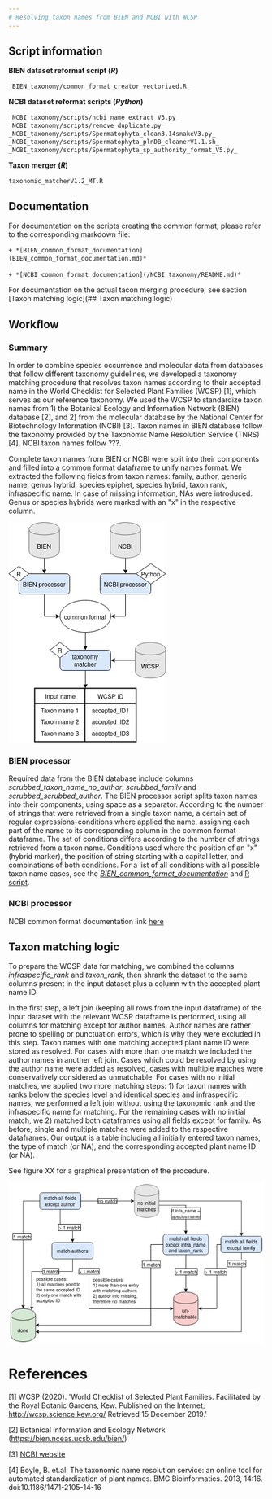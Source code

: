 ```yaml
---
# Resolving taxon names from BIEN and NCBI with WCSP
---
```


## Script information  

**BIEN dataset reformat script (_R_)**  

    _BIEN_taxonomy/common_format_creator_vectorized.R_  

**NCBI dataset reformat scripts (_Python_)**  

    _NCBI_taxonomy/scripts/ncbi_name_extract_V3.py_  
    _NCBI_taxonomy/scripts/remove_duplicate.py_  
    _NCBI_taxonomy/scripts/Spermatophyta_clean3.14snakeV3.py_  
    _NCBI_taxonomy/scripts/Spermatophyta_plnDB_cleanerV1.1.sh_  
    _NCBI_taxonomy/scripts/Spermatophyta_sp_authority_format_V5.py_  
    
**Taxon merger (_R_)**      

    taxonomic_matcherV1.2_MT.R  
  
## Documentation  

For documentation on the scripts creating the common format, please refer to the corresponding markdown file:  

	+ *[BIEN_common_format_documentation](BIEN_common_format_documentation.md)*

	+ *[NCBI_common_format_documentation](/NCBI_taxonomy/README.md)*

For documentation on the actual tacon merging procedure, see section [Taxon matching logic](## Taxon matching logic)


<!--
**Taxonomic matching**  

*taxonomic_matcherV1.2_MT.R* performs the matching of the selected common format resulting from BIEN or NCBI data with the [World Checklist of Selected Plant Families (WCSP)](https://wcsp.science.kew.org/home.do).


##   Workflow for taxon matching logic
![workflow for matching](workflow_matching.png) -->


## Workflow  
<!-- 
A text that serves as general documentation of the matching prodecure that can be used e.g. in a supplement.
-->

### Summary
In order to combine species occurrence and molecular data from databases that follow different taxonomy guidelines, we developed a taxonomy matching procedure that resolves taxon names according to their accepted name in the World Checklist for Selected Plant Families (WCSP) [1], which serves as our reference taxonomy. We used the WCSP to standardize taxon names from 1) the Botanical Ecology and Information Network (BIEN) database [2], and 2) from the molecular database by the National Center for Biotechnology Information (NCBI) [3].
Taxon names in BIEN database follow the taxonomy provided by the Taxonomic Name Resolution Service (TNRS) [4], NCBI taxon names follow ???.

Complete taxon names from BIEN or NCBI were split into their components and filled into a common format dataframe to unify names format. We extracted the following fields from taxon names: family, author, generic name, genus hybrid, species epiphet, species hybrid, taxon rank, infraspecific name. In case of missing information, NAs were introduced. Genus or species hybrids were marked with an "x" in the respective column.

![](taxonomy_matching_overview.png)

### BIEN processor
Required data from the BIEN database include columns *scrubbed_taxon_name_no_author*, *scrubbed_family* and *scrubbed_scrubbed_author*. The BIEN processor script splits taxon names into their components, using space as a separator. According to the number of strings that were retrieved from a single taxon name, a certain set of regular expressions-conditions where applied the name, assigning each part of the name to its corresponding column in the common format dataframe. The set of conditions differs according to the number of strings retrieved from a taxon name. Conditions used where the position of an "x" (hybrid marker), the position of string starting with a capital letter, and combinations of both conditions. For a list of all conditions with all possible taxon name cases, see the *[BIEN_common_format_documentation](BIEN_common_format_documentation.md)* and [R script](common_format_creator_vectorized.R). 


### NCBI processor
 NCBI common format documentation link [here](/NCBI_taxonomy/README.md)

## Taxon matching logic
To prepare the WCSP data for matching, we combined the columns *infraspecific_rank* and *taxon_rank*, then shrank the dataset to the same columns present in the input dataset plus a column with the accepted plant name ID.

In the first step, a left join (keeping all rows from the input dataframe) of the input dataset with the relevant WCSP dataframe is performed, using all columns for matching except for author names. Author names are rather prone to spelling or punctuation errors, which is why they were excluded in this step. Taxon names with one matching accepted plant name ID were stored as resolved. For cases with more than one match we included the author names in another left join. Cases which could be resolved by using the author name were added as resolved, cases with multiple matches were conservatively considered as unmatchable. For cases with no initial matches, we applied two more matching steps: 1) for taxon names with ranks below the species level and identical species and infraspecific names, we performed a left join without using the taxonomic rank and the infraspecific name for matching. For the remaining cases with no initial match, we 2) matched both dataframes using all fields except for family. As before, single and multiple matches were added to the respective dataframes. Our output is a table including all initially entered taxon names, the type of match (or NA), and the corresponding accepted plant name ID (or NA).

See figure XX for a graphical presentation of the procedure.

![](workflow_matching.png)

# References

[1] WCSP (2020). 'World Checklist of Selected Plant Families. Facilitated by the Royal Botanic Gardens, Kew. Published on the Internet; http://wcsp.science.kew.org/ Retrieved 15 December 2019.' 

[2] Botanical Information and Ecology Network (https://bien.nceas.ucsb.edu/bien/)

[3] [NCBI website](https://www.ncbi.nlm.nih.gov/)  

[4] Boyle, B. et.al. The taxonomic name resolution service: an online tool for automated standardization of plant names. BMC Bioinformatics. 2013, 14:16. doi:10.1186/1471-2105-14-16

